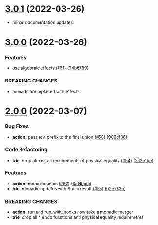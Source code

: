 # [3.0.1](https://github.com/RedPRL/yuujinchou/compare/3.0.0...3.0.1) (2022-03-26)

* minor documentation updates


# [3.0.0](https://github.com/RedPRL/yuujinchou/compare/2.0.0...3.0.0) (2022-03-26)


### Features

* use algebraic effects ([#61](https://github.com/RedPRL/yuujinchou/issues/61)) ([94b6789](https://github.com/RedPRL/yuujinchou/commit/94b67899944581492756fc7d3802e79382b92384))


### BREAKING CHANGES

* monads are replaced with effects



# [2.0.0](https://github.com/RedPRL/yuujinchou/compare/1.0.0...2.0.0) (2022-03-07)


### Bug Fixes

* **action:** pass rev_prefix to the final union ([#58](https://github.com/RedPRL/yuujinchou/issues/58)) ([000df38](https://github.com/RedPRL/yuujinchou/commit/000df384e4cb75773ed25b185f7c2a3f86acfdaa))


### Code Refactoring

* **trie:** drop almost all requirements of physical equality ([#54](https://github.com/RedPRL/yuujinchou/issues/54)) ([262e1be](https://github.com/RedPRL/yuujinchou/commit/262e1be09fed1005e5ddf87cc9f3d7de6810d79c))


### Features

* **action:** monadic union ([#57](https://github.com/RedPRL/yuujinchou/issues/57)) ([6a95ace](https://github.com/RedPRL/yuujinchou/commit/6a95aceed8469cd55a380edd70ebaa2fe5e143ca))
* **trie:** monadic updates with Stdlib.result ([#55](https://github.com/RedPRL/yuujinchou/issues/55)) ([b2e783b](https://github.com/RedPRL/yuujinchou/commit/b2e783ba465865e0479a99ba9430e29b3956cc0d))


### BREAKING CHANGES

* **action:** run and run_with_hooks now take a monadic merger
* **trie:** drop all *_endo functions and physical equality requirements
